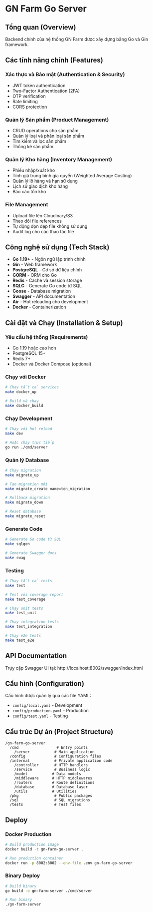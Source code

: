 <!--
===== GN FARM GO SERVER - BACKEND CHÍNH CỦA HỆ THỐNG =====
Tài liệu này mô tả backend Go server cho hệ thống quản lý GN Farm
Công nghệ sử dụng: Go, Gin, PostgreSQL, Redis, GORM, JWT
Chức năng chính:
- Quản lý người dùng và xác thực (JWT, 2FA, OTP)
- Quản lý sản phẩm và danh mục
- Hệ thống quản lý kho hàng (inventory management)
- Upload và theo dõi file
- API RESTful với Swagger documentation
- Hot reloading cho development
- Database migration với Goose
- Testing framework hoàn chỉnh
-->

# GN Farm Go Server

## Tổng quan (Overview)

Backend chính của hệ thống GN Farm được xây dựng bằng Go và Gin framework.

## Các tính năng chính (Features)

### Xác thực và Bảo mật (Authentication & Security)

- JWT token authentication
- Two-Factor Authentication (2FA)
- OTP verification
- Rate limiting
- CORS protection

### Quản lý Sản phẩm (Product Management)

- CRUD operations cho sản phẩm
- Quản lý loại và phân loại sản phẩm
- Tìm kiếm và lọc sản phẩm
- Thống kê sản phẩm

### Quản lý Kho hàng (Inventory Management)

- Phiếu nhập/xuất kho
- Tính giá trung bình gia quyền (Weighted Average Costing)
- Quản lý lô hàng và hạn sử dụng
- Lịch sử giao dịch kho hàng
- Báo cáo tồn kho

### File Management

- Upload file lên Cloudinary/S3
- Theo dõi file references
- Tự động dọn dẹp file không sử dụng
- Audit log cho các thao tác file

## Công nghệ sử dụng (Tech Stack)

- **Go 1.19+** - Ngôn ngữ lập trình chính
- **Gin** - Web framework
- **PostgreSQL** - Cơ sở dữ liệu chính
- **GORM** - ORM cho Go
- **Redis** - Cache và session storage
- **SQLC** - Generate Go code từ SQL
- **Goose** - Database migration
- **Swagger** - API documentation
- **Air** - Hot reloading cho development
- **Docker** - Containerization

## Cài đặt và Chạy (Installation & Setup)

### Yêu cầu hệ thống (Requirements)

- Go 1.19 hoặc cao hơn
- PostgreSQL 15+
- Redis 7+
- Docker và Docker Compose (optional)

### Chạy với Docker

```bash
# Chạy tất cả services
make docker_up

# Build và chạy
make docker_build
```

### Chạy Development

```bash
# Chạy với hot reload
make dev

# Hoặc chạy trực tiếp
go run ./cmd/server
```

### Quản lý Database

```bash
# Chạy migration
make migrate_up

# Tạo migration mới
make migrate_create name=ten_migration

# Rollback migration
make migrate_down

# Reset database
make migrate_reset
```

### Generate Code

```bash
# Generate Go code từ SQL
make sqlgen

# Generate Swagger docs
make swag
```

### Testing

```bash
# Chạy tất cả tests
make test

# Test với coverage report
make test_coverage

# Chạy unit tests
make test_unit

# Chạy integration tests
make test_integration

# Chạy e2e tests
make test_e2e
```

## API Documentation

Trựy cập Swagger UI tại: http://localhost:8002/swagger/index.html

## Cấu hình (Configuration)

Cấu hình được quản lý qua các file YAML:

- `config/local.yaml` - Development
- `config/production.yaml` - Production
- `config/test.yaml` - Testing

## Cấu trúc Dự án (Project Structure)

```
/gn-farm-go-server
  /cmd                 # Entry points
    /server           # Main application
  /config             # Configuration files
  /internal           # Private application code
    /controller       # HTTP handlers
    /service          # Business logic
    /model           # Data models
    /middleware      # HTTP middlewares
    /routers         # Route definitions
    /database        # Database layer
    /utils           # Utilities
  /pkg                # Public packages
  /sql                # SQL migrations
  /tests              # Test files
```

## Deploy

### Docker Production

```bash
# Build production image
docker build -t gn-farm-go-server .

# Run production container
docker run -p 8002:8002 --env-file .env gn-farm-go-server
```

### Binary Deploy

```bash
# Build binary
go build -o gn-farm-server ./cmd/server

# Run binary
./gn-farm-server
```
